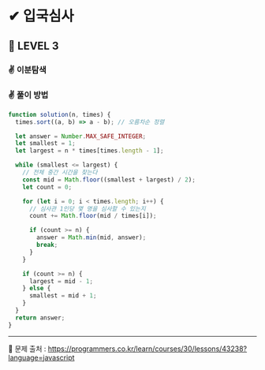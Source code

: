 # ✔ 입국심사

## 🌈 LEVEL 3

### ✌ 이분탐색

### ✌ 풀이 방법

```js
function solution(n, times) {
  times.sort((a, b) => a - b); // 오름차순 정렬

  let answer = Number.MAX_SAFE_INTEGER;
  let smallest = 1;
  let largest = n * times[times.length - 1];

  while (smallest <= largest) {
    // 전체 중간 시간을 찾는다
    const mid = Math.floor((smallest + largest) / 2);
    let count = 0;

    for (let i = 0; i < times.length; i++) {
      // 심사관 1인당 몇 명을 심사할 수 있는지
      count += Math.floor(mid / times[i]);

      if (count >= n) {
        answer = Math.min(mid, answer);
        break;
      }
    }

    if (count >= n) {
      largest = mid - 1;
    } else {
      smallest = mid + 1;
    }
  }
  return answer;
}
```

<hr>

📌 문제 출처 : https://programmers.co.kr/learn/courses/30/lessons/43238?language=javascript
